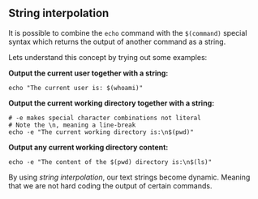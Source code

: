 ## String interpolation

It is possible to combine the `echo` command with the `$(command)` special syntax which returns the output of another command as a string. 

Lets understand this concept by trying out some examples: 

__Output the current user together with a string:__

```
echo "The current user is: $(whoami)"
```

__Output the current working directory together with a string:__

```
# -e makes special character combinations not literal
# Note the \n, meaning a line-break
echo -e "The current working directory is:\n$(pwd)"
```

__Output any current working directory content:__

```
echo -e "The content of the $(pwd) directory is:\n$(ls)"
```

By using _string interpolation_, our text strings become dynamic. Meaning that we are not hard coding the output of certain commands.